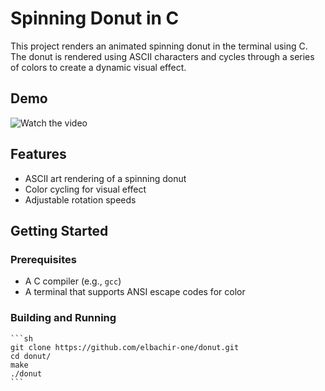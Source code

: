 # Spinning Donut in C

This project renders an animated spinning donut in the terminal using C. The donut is rendered using ASCII characters and cycles through a series of colors to create a dynamic visual effect.

## Demo

![Watch the video](https://youtu.be/BJFyAGFB3GI)

## Features

- ASCII art rendering of a spinning donut
- Color cycling for visual effect
- Adjustable rotation speeds

## Getting Started

### Prerequisites

- A C compiler (e.g., `gcc`)
- A terminal that supports ANSI escape codes for color

### Building and Running

    ```sh
    git clone https://github.com/elbachir-one/donut.git
    cd donut/
    make
    ./donut
    ```

